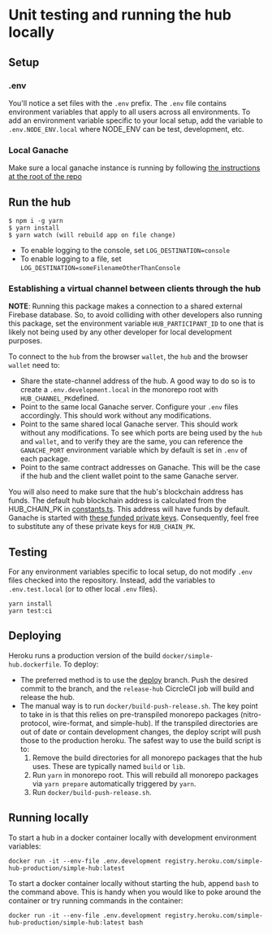 # Unit testing and running the hub locally

## Setup

### .env

You'll notice a set files with the `.env` prefix. The `.env` file contains environment variables that apply to all users across all environments. To add an environment variable specific to your local setup, add the variable to `.env.NODE_ENV.local` where NODE_ENV can be test, development, etc.

### Local Ganache

Make sure a local ganache instance is running by following [the instructions at the root of the repo](../../readme.md#Development-Flow)

## Run the hub

```
$ npm i -g yarn
$ yarn install
$ yarn watch (will rebuild app on file change)
```

- To enable logging to the console, set `LOG_DESTINATION=console`
- To enable logging to a file, set `LOG_DESTINATION=someFilenameOtherThanConsole`

### Establishing a virtual channel between clients through the hub

**NOTE**: Running this package makes a connection to a shared external Firebase database. So, to avoid colliding with other developers also running this package, set the environment variable `HUB_PARTICIPANT_ID` to one that is likely not being used by any other developer for local development purposes.

To connect to the `hub` from the browser `wallet`, the `hub` and the browser `wallet` need to:

- Share the state-channel address of the hub. A good way to do so is to create a `.env.development.local` in the monorepo root with `HUB_CHANNEL_PK`defined.
- Point to the same local Ganache server. Configure your `.env` files accordingly. This should work without any modifications.
- Point to the same shared local Ganache server. This should work without any modifications. To see which ports are being used by the `hub` and `wallet`, and to verify they are the same, you can reference the `GANACHE_PORT` environment variable which by default is set in `.env` of each package.
- Point to the same contract addresses on Ganache. This will be the case if the hub and the client wallet point to the same Ganache server.

You will also need to make sure that the hub's blockchain address has funds. The default hub blockchain address is calculated from the HUB_CHAIN_PK in [constants.ts](https://github.com/statechannels/monorepo/blob/master/packages/simple-hub/src/constants.ts#L13). This address will have funds by default. Ganache is started with [these funded private keys](https://github.com/statechannels/monorepo/blob/master/packages/devtools/src/constants.ts). Consequently, feel free to substitute any of these private keys for `HUB_CHAIN_PK`.

## Testing

For any environment variables specific to local setup, do not modify `.env` files checked into the repository. Instead, add the variables to `.env.test.local` (or to other local `.env` files).

```
yarn install
yarn test:ci
```

## Deploying

Heroku runs a production version of the build `docker/simple-hub.dockerfile`. To deploy:

- The preferred method is to use the [deploy](https://github.com/statechannels/monorepo/tree/deploy) branch. Push the desired commit to the branch, and the `release-hub` CicrcleCI job will build and release the hub.
- The manual way is to run `docker/build-push-release.sh`. The key point to take in is that this relies on pre-transpiled monorepo packages (nitro-protocol, wire-format, and simple-hub). If the transpiled directories are out of date or contain development changes, the deploy script will push those to the production heroku. The safest way to use the build script is to:
  1. Remove the build directories for all monorepo packages that the hub uses. These are typically named `build` or `lib`.
  1. Run `yarn` in monorepo root. This will rebuild all monorepo packages via `yarn prepare` automatically triggered by `yarn`.
  1. Run `docker/build-push-release.sh`.

## Running locally

To start a hub in a docker container locally with development environment variables:

```
docker run -it --env-file .env.development registry.heroku.com/simple-hub-production/simple-hub:latest
```

To start a docker container locally without starting the hub, append `bash` to the command above. This is handy when you would like to poke around the container or try running commands in the container:

```
docker run -it --env-file .env.development registry.heroku.com/simple-hub-production/simple-hub:latest bash
```
